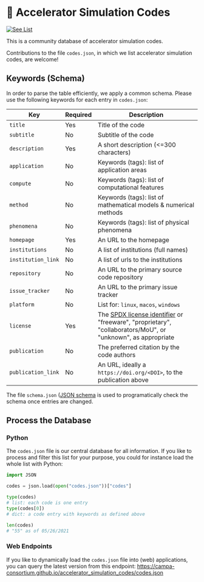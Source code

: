 # 📙 Accelerator Simulation Codes
[![See List](https://img.shields.io/badge/see-list-brightgreen.svg)](https://campa-consortium.github.io/accelerator_simulation_codes/)

This is a community database of accelerator simulation codes.

Contributions to the file `codes.json`, in which we list accelerator simulation codes, are welcome!

## Keywords (Schema)

In order to parse the table efficiently, we apply a common schema.
Please use the following keywords for each entry in `codes.json`:


| Key                 | Required | Description                                                         |
|---------------------|----------|---------------------------------------------------------------------|
| `title`             | Yes      | Title of the code                                                   |
| `subtitle`          | No       | Subtitle of the code                                                |
| `description`       | Yes      | A short description (<=300 characters)                              |
| `application`       | No       | Keywords (tags): list of application areas                          |
| `compute`           | No       | Keywords (tags): list of computational features                     |
| `method`            | No       | Keywords (tags): list of mathematical models & numerical methods    |
| `phenomena`         | No       | Keywords (tags): list of physical phenomena                         |
| `homepage`          | Yes      | An URL to the homepage                                              |
| `institutions`      | No       | A list of institutions (full names)                                 |
| `institution_link`  | No       | A list of urls to the institutions                                  |
| `repository`        | No       | An URL to the primary source code repository                        |
| `issue_tracker`     | No       | An URL to the primary issue tracker                                 |
| `platform`          | No       | List for: `linux`, `macos`, `windows`                                 |
| `license`           | Yes      | The [SPDX license identifier](https://spdx.org/licenses/) or "freeware", "proprietary", "collaborators/MoU", or "unknown", as appropriate |
| `publication`       | No       | The preferred citation by the code authors                          |
| `publication_link`  | No       | An URL, ideally a `https://doi.org/<DOI>`, to the publication above |

The file `schema.json` ([JSON schema](https://json-schema.org/) is used to programatically check the schema once entries are changed.

## Process the Database

### Python

The `codes.json` file is our central database for all information.
If you like to process and filter this list for your purpose, you could for instance load the whole list with Python:

```py
import JSON

codes = json.load(open("codes.json"))["codes"]

type(codes)
# list: each code is one entry
type(codes[0])
# dict: a code entry with keywords as defined above

len(codes)
# "55" as of 05/26/2021
```

### Web Endpoints

If you like to dynamically load the `codes.json` file into (web) applications, you can query the latest version from this endpoint:
https://campa-consortium.github.io/accelerator_simulation_codes/codes.json
